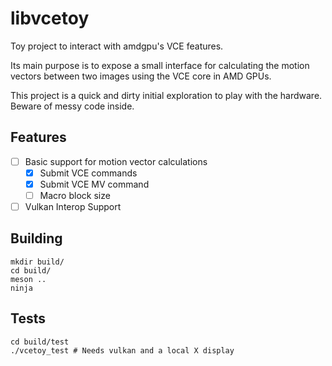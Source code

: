 libvcetoy
=========

Toy project to interact with amdgpu's VCE features.

Its main purpose is to expose a small interface for calculating the motion
vectors between two images using the VCE core in AMD GPUs.

This project is a quick and dirty initial exploration to play with the
hardware. Beware of messy code inside.

Features
--------
  - [ ] Basic support for motion vector calculations
    - [x] Submit VCE commands
    - [x] Submit VCE MV command
    - [ ] Macro block size
  - [ ] Vulkan Interop Support

Building
--------

```
mkdir build/
cd build/
meson ..
ninja
```

Tests
-----

```
cd build/test
./vcetoy_test # Needs vulkan and a local X display
```
